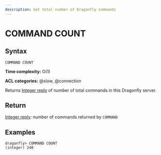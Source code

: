 ```yaml
---
description: Get total number of Dragonfly commands
---
```


# COMMAND COUNT

## Syntax

    COMMAND COUNT 

**Time complexity:** O(1)

**ACL categories:** @slow, @connection

Returns [Integer reply](https://redis.io/docs/reference/protocol-spec#resp-integers) of number of total commands in this Dragonfly server.

## Return

[Integer reply](https://redis.io/docs/reference/protocol-spec#resp-integers): number of commands returned by `COMMAND`

## Examples

```shell
dragonfly> COMMAND COUNT
(integer) 240
```
